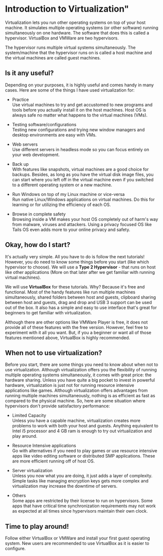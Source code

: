 # Introduction to Virtualization"

Virtualization lets you run other operating systems on top of your host machine. It simulates multiple operating systems (or other software) running simultaneously on one hardware. The software that does this is called a hypervisor. VirtualBox and VMWare are two hypervisors.

The hypervisor runs multiple virtual systems simultaneously. The system/machine that the hypervisor runs on is called a host machine and the virtual machines are called guest machines.

## Is it any useful?

Depending on your purposes, it is highly useful and comes handy in many cases. Here are some of the things I have used virtualization for:

- Practice<br>
Use virtual machines to try and get accustomed to new programs and tools before you actually install it on the host machines. Host OS is always safe no matter what happens to the virtual machines (VMs).

- Testing software/configurations<br>
Testing new configurations and trying new window managers and desktop environments are easy with VMs.

- Web servers<br>
Use different servers in headless mode so you can focus entirely on your web development.

- Back up<br>
With features like snapshots, virtual machines are a good choice for backups. Besides, as long as you have the virtual disk image files, you can start where you left off in the virtual machine even if you switched to a different operating system or a new machine.

- Run Windows on top of my Linux machine or vice-versa<br>
Run native Linux/Windows applications on virtual machines. Do this for learning or for utilizing the efficiency of each OS.

- Browse in complete safety<br>
Browsing inside a VM makes your host OS completely out of harm's way from malware, viruses and attackers. Using a privacy focused OS like Tails OS even adds more to your online privacy and safety.

## Okay, how do I start?

It's actually very simple. All you have to do is follow the next tutorials! However, you do need to know some things before you start (like which hypervisor to choose). We will use a **Type 2 Hypervisor** - that runs on host like other applications (More on that later after we get familiar with running virtual machines).

We will use **VirtualBox** for these tutorials. Why? Because it's free and functional. Most of the handy features like run multiple machines simultaneously, shared folders between host and guests, clipboard sharing between host and guests, drag and drop and USB 3 support can be used out of the box. It also has a simple and easy to use interface that's great for beginners to get familiar with virtualization.

Although there are other options like VMWare Player is free, it does not provide all of these features with the free version. However, feel free to experiment with it all you want. But, if you a beginner or want all of those features mentioned above, VirtualBox is highly recommended.

## When not to use virtualization?

Before you start, there are some things you need to know about when not to use virtualization. Although virtualization offers you the flexibility of running multiple operating systems simultaneously, it comes with great price: the hardware sharing. Unless you have quite a big pocket to invest in powerful hardware, virtualization is just not for running resource intensive applications like games. Although virtualization offers advantages from running multiple machines simultaneously, nothing is as efficient as fast as compared to the physical machine. So, here are some situation where hypervisors don't provide satisfactory performance:

- Limited Capacity<br>
Unless you have a capable machine, virtualization creates more problems to work with both your host and guests. Anything equivalent to Intel i5 processor and 4 GB ram is enough to try out virtualization and play around.

- Resource Intensive applications<br>
Go with alternatives if you need to play games or use resource intensive apps like video editing software or distributed SMP applications. These are more efficient running off of host OS.

- Server virtualization<br>
Unless you now what you are doing, it just adds a layer of complexity. Simple tasks like managing encryption keys gets more complex and virtualization may increase the downtime of servers.

- Others<br>
Some apps are restricted by their license to run on hypervisors. Some apps that have critical time synchronization requirements may not work as expected at all times since hypervisors maintain their own clock.

## Time to play around!

Follow either VirtualBox or VMWare and install your first guest operating system. New users are recommended to use VirtualBox as it is easier to configure.